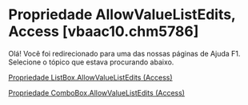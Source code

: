 
# Propriedade AllowValueListEdits, Access [vbaac10.chm5786]

Olá! Você foi redirecionado para uma das nossas páginas de Ajuda F1. Selecione o tópico que estava procurando abaixo.

[Propriedade ListBox.AllowValueListEdits (Access)](http://msdn.microsoft.com/library/cab2ec6f-affb-5111-af5e-6f3638189dff%28Office.15%29.aspx)

[Propriedade ComboBox.AllowValueListEdits (Access)](http://msdn.microsoft.com/library/558ba7aa-b3b2-4fe8-7338-8e9fbef19159%28Office.15%29.aspx)

